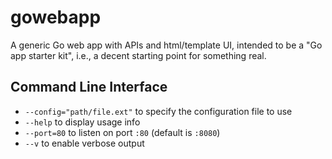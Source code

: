 # gowebapp

A generic Go web app with APIs and html/template UI, intended to be a "Go app starter kit", i.e., a decent starting point for something real.

## Command Line Interface

- `--config="path/file.ext"` to specify the configuration file to use
- `--help` to display usage info
- `--port=80` to listen on port `:80` (default is `:8080`)
- `--v` to enable verbose output
